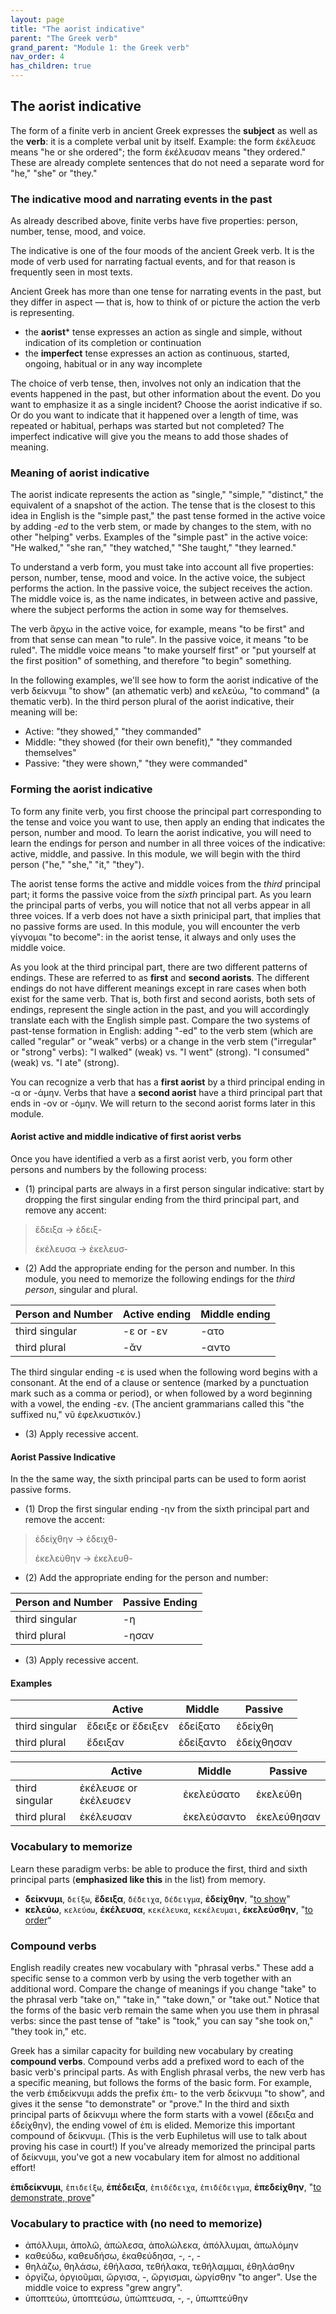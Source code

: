```yaml
---
layout: page
title: "The aorist indicative"
parent: "The Greek verb"
grand_parent: "Module 1: the Greek verb"
nav_order: 4
has_children: true
---
```


## The aorist indicative


The form of a finite verb in ancient Greek expresses the **subject** as well as the **verb**: it is a complete verbal unit by itself. Example: the form ἐκέλευσε means "he or she ordered"; the form ἐκέλευσαν means "they ordered." These are already complete sentences that do not need a separate word for "he," "she" or "they."

### The indicative mood and narrating events in the past

As already described above, finite verbs have five properties: person, number, tense, mood, and voice. 

The indicative is one of the four moods of the ancient Greek verb. It is the mode of verb used for narrating factual events, and for that reason is frequently seen in most texts.

Ancient Greek has more than one tense for narrating events in the past, but they differ in aspect — that is, how to think of or picture the action the verb is representing. 

- the **aorist*** tense expresses an action as single and simple, without indication of its completion or continuation
- the **imperfect** tense expresses an action as continuous, started, ongoing, habitual or in any way incomplete

The choice of verb tense, then, involves not only an indication that the events happened in the past, but other information about the event. Do you want to emphasize it as a single incident? Choose the aorist indicative if so. Or do you want to indicate that it happened over a length of time, was repeated or habitual, perhaps was started but not completed? The imperfect indicative will give you the means to add those shades of meaning.

### Meaning of aorist indicative

The aorist indicate represents the action as "single," "simple," "distinct," the equivalent of a snapshot of the action. The tense that is the closest to this idea in English is the "simple past," the past tense formed in the active voice by adding *-ed* to the verb stem, or made by changes to the stem, with no other "helping" verbs. Examples of the "simple past" in the active voice: "He walked," "she ran," "they watched," "She taught," "they learned."

To understand a verb form, you must take into account all five properties: person, number, tense, mood and voice. In the active voice, the subject performs the action. In the passive voice, the subject receives the action. The middle voice is, as the name indicates, in between active and passive, where the subject performs the action in some way for themselves.

The verb ἄρχω in the active voice, for example, means "to be first" and from that sense can mean "to rule".  In the passive voice, it means "to be ruled".  The middle voice means "to make yourself first" or "put yourself at the first position" of something, and therefore "to begin" something.

In the following examples, we'll see how to form the aorist indicative of the verb δείκνυμι "to show" (an athematic verb) and κελεύω, "to command" (a thematic verb). In the third person plural of the aorist indicative, their meaning will be:


- Active: "they showed," "they commanded"
- Middle: "they showed (for their own benefit)," "they commanded themselves"
- Passive: "they were shown," "they were commanded"


### Forming the aorist indicative

To form any finite verb, you first choose the principal part corresponding to the tense and voice you want to use, then apply an ending that indicates the person, number and mood. To learn the aorist indicative, you will need to learn the endings for person and number in all three voices of the indicative: active, middle, and passive.  In this module, we will begin with the third person ("he," "she," "it," "they").

The aorist tense forms the active and middle voices from the *third* principal part; it forms the passive voice from the *sixth* principal part. As you learn the principal parts of verbs, you will notice that not all verbs appear in all three voices.  If a verb does not have a sixth prinicipal part, that implies that no passive forms are used. In this module, you will encounter the verb γίγνομαι "to become": in the aorist tense, it always and only uses the middle voice. 



As you look at the third principal part, there are two different patterns of endings. These are referred to as **first** and **second aorists**. The different endings do not have different meanings except in rare cases when both exist for the same verb. That is, both first and second aorists, both sets of endings, represent the single action in the past, and you will accordingly translate each with the English simple past. Compare the two systems of past-tense formation in English: adding "-ed" to the verb stem (which are called "regular" or "weak" verbs) or a change in the verb stem ("irregular" or "strong" verbs): "I walked" (weak) vs. "I went" (strong). "I consumed" (weak) vs. "I ate" (strong).

You can recognize a verb that has a **first aorist** by a third principal ending in -α or -άμην. Verbs that have a **second aorist** have a third principal part that ends in -ον or -όμην. We will return to the second aorist forms later in this module.


#### Aorist active and middle indicative of first aorist verbs

Once you have identified a verb as a first aorist verb, you form other persons and numbers by the following process:

- (1) principal parts are always in a first person singular indicative: start by dropping the first singular ending from the third principal part, and remove any accent:

> ἔδειξα -> ἐδειξ-
>
> ἐκέλευσα -> ἐκελευσ-

- (2) Add the appropriate ending for the person and number.  In this module, you need to memorize the following endings for the *third person*, singular and plural.

| Person and Number | Active ending | Middle ending |
| --- | --- | --- |
| third singular |  -ε or -εν | -ατο |
| third plural | -ᾰν | -αντο |

The third singular ending -ε is used when the following word begins with a consonant.  At the end of a clause or sentence (marked by a punctuation mark such as a comma or period), or when followed by a word beginning with a vowel, the ending -εν.  (The ancient grammarians called this "the suffixed nu," νῦ ἐφελκυστικόν.)

- (3) Apply recessive accent.



#### Aorist Passive Indicative

In the the same way, the sixth principal parts can be used to form aorist passive forms.

- (1) Drop the first singular ending -ην from the sixth principal part and remove the accent:

> ἐδείχθην -> ἐδειχθ-
>
> ἐκελεύθην -> ἐκελευθ-


- (2) Add the appropriate ending for the person and number:

| Person and Number | Passive Ending |
| --- | --- |
| third singular | -η  |
| third plural | -ησαν |

- (3) Apply recessive accent.  



#### Examples

| | Active | Middle | Passive |
| --- | --- | --- | --- |
| third singular |  ἔδειξε or ἔδειξεν | ἐδείξατο | ἐδείχθη |
| third plural | ἔδειξαν | ἐδείξαντο |ἐδείχθησαν  |



| | Active | Middle | Passive |
| --- | --- | --- | --- |
| third singular |  ἐκέλευσε or ἐκέλευσεν | ἐκελεύσατο | ἐκελεύθη |
| third plural | ἐκέλευσαν | ἐκελεύσαντο | ἐκελεύθησαν  |



### Vocabulary to memorize

Learn these paradigm verbs: be able to produce the first, third and sixth principal parts (**emphasized like this** in the list) from memory.

- **δείκνυμι**, `δείξω`, **ἔδειξα**, `δέδειχα`, `δέδειγμα`, **ἐδείχθην**, "[to show](http://folio2.furman.edu/lsj/?urn=urn:cite2:hmt:lsj.chicago_md:n23658)" 
- **κελεύω**, `κελεύσω`, **ἐκέλευσα**, `κεκέλευκα`, `κεκέλευμαι`, **ἐκελεύσθην**, "[to order](http://folio2.furman.edu/lsj/?urn=urn:cite2:hmt:lsj.chicago_md:n56496)“






<style>
    code {
    
    }
</style>

### Compound verbs

English readily creates new vocabulary with "phrasal verbs."  These add a specific sense to a common verb by using the verb together with an additional word. Compare the change of meanings if you change "take" to the phrasal verb "take on," "take in," "take down," or "take out." Notice that the forms of the basic verb remain the same when you use them in phrasal verbs: since the past tense of "take" is "took," you can say "she took on," "they took in," etc.

Greek has a similar capacity for building new vocabulary by creating **compound verbs**.  Compound verbs add a prefixed word to each of the basic verb's principal parts. As with English phrasal verbs, the new verb has a specific meaning, but follows the forms of the basic form. For example, the verb ἐπιδείκνυμι adds the prefix ἐπι- to the verb δείκνυμι "to show", and gives it the sense "to demonstrate" or "prove."  In the third and sixth principal parts of δείκνυμι where the form starts with a vowel (ἔδειξα and ἐδείχθην), the ending vowel of ἐπι is elided.  Memorize this important compound of δείκνυμι. (This is the verb Euphiletus will use to talk about proving his case in court!)  If you've already memorized the principal parts of δείκνυμι, you've got a new vocabulary item for almost no additional effort!

 **ἐπιδείκνυμι**, `ἐπιδείξω`, **ἐπέδειξα**, `ἐπιδέδειχα`, `ἐπιδέδειγμα`, **ἐπεδείχθην**, "[to demonstrate, prove](http://folio2.furman.edu/lsj/?urn=urn:cite2:hmt:lsj.chicago_md:n39125)"


### Vocabulary to practice with (no need to memorize)

- ἀπόλλυμι, ἀπολῶ, ἀπώλεσα, ἀπολώλεκα, ἀπόλλυμαι, ἀπωλόμην
- καθεύδω, καθευδήσω, ἐκαθεύδησα, -, -, -
- θηλάζω, θηλάσω, ἐθήλασα, τεθήλακα, τεθήλαμμαι, ἐθηλάσθην
- ὀργίζω, ὀργιοῦμαι, ὤργισα, -, ὤργισμαι, ὠργίσθην "to anger". Use the middle voice to express "grew angry".
- ὑποπτεύω, ὑποπτεύσω, ὑπώπτευσα, -, -, ὑπωπτεύθην

